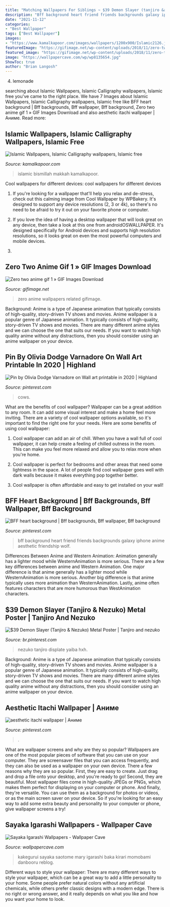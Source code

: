 ```yaml
---
title: "Matching Wallpapers For Siblings ~ $39 Demon Slayer (tanjiro &amp; Nezuko) Metal Poster"
description: "Bff background heart friend friends backgrounds galaxy iphone anime aesthetic friendship wolf"
date: "2021-11-12"
categories:
- "Best Wallpaper"
tags: ["Best Wallpaper"]
images:
- "https://www.kamalkapoor.com/images/wallpapers/1200x900/Islamic2126.jpg"
featuredImage: "https://gifimage.net/wp-content/uploads/2018/11/zero-two-anime-gif-300x200.gif"
featured_image: "https://gifimage.net/wp-content/uploads/2018/11/zero-two-anime-gif-300x200.gif"
image: "https://wallpapercave.com/wp/wp8135654.jpg"
ShowToc: true
author: "Brian Langosh"
---
```



4. lemonade 

	

		
searching about Islamic Wallpapers, Islamic Calligraphy wallpapers, Islamic free you've came to the right place. We have 7 Images about Islamic Wallpapers, Islamic Calligraphy wallpapers, Islamic free like BFF heart background | Bff backgrounds, Bff wallpaper, Bff background, Zero two anime gif 1 » GIF Images Download and also aesthetic itachi wallpaper | Аниме. Read more:
		
    
## Islamic Wallpapers, Islamic Calligraphy Wallpapers, Islamic Free

<img loading=lazy src="https://www.kamalkapoor.com/images/wallpapers/1200x900/Islamic2126.jpg" onerror="this.onerror=null;this.src='https://tse4.mm.bing.net/th?id=OIP.mku-Nm87hlAOVUdsLttqiQHaFj&amp;pid=15.1';" alt="Islamic Wallpapers, Islamic Calligraphy wallpapers, Islamic free">

_Source: kamalkapoor.com_

>islamic bismillah makkah kamalkapoor. 

	

Cool wallpapers for different devices:
cool wallpapers for different devices 

1. If you're looking for a wallpaper that'll help you relax and de-stress, check out this calming image from Cool Wallpaper by WPBakery. It's designed to support any device resolutions (2, 3 or 4k), so there's no need to be afraid to try it out on your favorite phone or computer.

2. If you love the idea of having a desktop wallpaper that will look great on any device, then take a look at this one from androidOSWALLPAPER. It's designed specifically for Android devices and supports high resolution resolutions, so it looks great on even the most powerful computers and mobile devices.

3.

    
## Zero Two Anime Gif 1 » GIF Images Download

<img loading=lazy src="https://gifimage.net/wp-content/uploads/2018/11/zero-two-anime-gif-300x200.gif" onerror="this.onerror=null;this.src='https://tse4.mm.bing.net/th?id=OIP.kJ2w21e_h0LAE9fPShe4ogAAAA&amp;pid=15.1';" alt="Zero two anime gif 1 » GIF Images Download">

_Source: gifimage.net_

>zero anime wallpapers related gifimage. 

	

Background: Anime is a type of Japanese animation that typically consists of high-quality, story-driven TV shows and movies.
Anime wallpaper is a popular genre of Japanese animation. It typically consists of high-quality, story-driven TV shows and movies. There are many different anime styles and we can choose the one that suits our needs. If you want to watch high quality anime without any distractions, then you should consider using an anime wallpaper on your device.

    
## Pin By Olivia Dodge Varnadore On Wall Art Printable In 2020 | Highland

<img loading=lazy src="https://i.pinimg.com/736x/a2/c1/9b/a2c19bef2fda79fe87c95c583a77d2a2.jpg" onerror="this.onerror=null;this.src='https://tse3.mm.bing.net/th?id=OIP.14x-xI36Zrqdhp6ZsTqzzgHaKe&amp;pid=15.1';" alt="Pin by Olivia Dodge Varnadore on Wall art printable in 2020 | Highland">

_Source: pinterest.com_

>cows. 

	

What are the benefits of cool wallpaper?
Wallpaper can be a great addition to any room. It can add some visual interest and make a home feel more inviting. There are a variety of cool wallpaper options available, so it's important to find the right one for your needs. Here are some benefits of using cool wallpaper: 
1. Cool wallpaper can add an air of chill. When you have a wall full of cool wallpaper, it can help create a feeling of chilled outness in the room. This can make you feel more relaxed and allow you to relax more when you're home. 

2. Cool wallpaper is perfect for bedrooms and other areas that need some lightness in the space. A lot of people find cool wallpaper goes well with dark walls because it makes everything pop together better. 

3. Cool wallpaper is often affordable and easy to get installed on your wall!

    
## BFF Heart Background | Bff Backgrounds, Bff Wallpaper, Bff Background

<img loading=lazy src="https://i.pinimg.com/736x/5b/12/76/5b1276f077a91747add4fca93c5a2ca2--heart-background-bff.jpg" onerror="this.onerror=null;this.src='https://tse1.mm.bing.net/th?id=OIP.opWq3irDVgZ3g0mRT6n5rwHaNL&amp;pid=15.1';" alt="BFF heart background | Bff backgrounds, Bff wallpaper, Bff background">

_Source: pinterest.com_

>bff background heart friend friends backgrounds galaxy iphone anime aesthetic friendship wolf. 

	

Differences Between Anime and Western Animation: Animation generally has a lighter mood while WesternAnimation is more serious.
There are a few key differences between anime and Western Animation. One major difference is that anime generally has a lighter mood while WesternAnimation is more serious. Another big difference is that anime typically uses more animation than WesternAnimation. Lastly, anime often features characters that are more humorous than WestAnimation characters.

    
## $39 Demon Slayer (Tanjiro &amp; Nezuko) Metal Poster | Tanjiro And Nezuko

<img loading=lazy src="https://i.pinimg.com/736x/62/33/58/623358881ba5eb9ed8e7f0f7aa515945.jpg" onerror="this.onerror=null;this.src='https://tse4.mm.bing.net/th?id=OIP.agzSSA8P7G7cpxxtBY1iVQHaKX&amp;pid=15.1';" alt="$39 Demon Slayer (Tanjiro &amp; Nezuko) Metal Poster | Tanjiro and nezuko">

_Source: br.pinterest.com_

>nezuko tanjiro displate yaiba hxh. 

	

Background: Anime is a type of Japanese animation that typically consists of high-quality, story-driven TV shows and movies.
Anime wallpaper is a popular genre of Japanese animation. It typically consists of high-quality, story-driven TV shows and movies. There are many different anime styles and we can choose the one that suits our needs. If you want to watch high quality anime without any distractions, then you should consider using an anime wallpaper on your device.

    
## Aesthetic Itachi Wallpaper | Аниме

<img loading=lazy src="https://i.pinimg.com/736x/4e/93/43/4e93435547036a977a2d5ed15fd667d1.jpg" onerror="this.onerror=null;this.src='https://tse1.mm.bing.net/th?id=OIP.pO9QLvNOuqDIFuk0lb5T0QHaNK&amp;pid=15.1';" alt="aesthetic itachi wallpaper | Аниме">

_Source: pinterest.com_

>. 

	

What are wallpaper screens and why are they so popular?
Wallpapers are one of the most popular pieces of software that you can use on your computer. They are screensaver files that you can access frequently, and they can also be used as a wallpaper on your own device. There a few reasons why they are so popular. First, they are easy to create. Just drag and drop a file onto your desktop, and you're ready to go! Second, they are beautiful. Most wallpaper files come in high-quality JPEGs or PNGs, which makes them perfect for displaying on your computer or phone. And finally, they're versatile. You can use them as a background for photos or videos, or as the main screen saver on your device. So if you're looking for an easy way to add some extra beauty and personality to your computer or phone, give wallpaper screens a try!

    
## Sayaka Igarashi Wallpapers - Wallpaper Cave

<img loading=lazy src="https://wallpapercave.com/wp/wp8135654.jpg" onerror="this.onerror=null;this.src='https://tse3.mm.bing.net/th?id=OIP.cG7VKRqKFRKrC2KBf9xfEAHaK_&amp;pid=15.1';" alt="Sayaka Igarashi Wallpapers - Wallpaper Cave">

_Source: wallpapercave.com_

>kakegurui sayaka saotome mary igarashi baka kirari momobami danbooru reblog. 

	

Different ways to style your wallpaper:
There are many different ways to style your wallpaper, which can be a great way to add a little personality to your home. Some people prefer natural colors without any artificial chemicals, while others prefer classic designs with a modern edge. There is no right or wrong answer, and it really depends on what you like and how you want your home to look.

